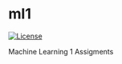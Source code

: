 # ml1

[![License](http://img.shields.io/:license-mit-blue.svg)](LICENSE)

Machine Learning 1 Assigments
